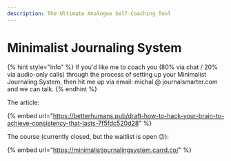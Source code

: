 ```yaml
---
description: The Ultimate Analogue Self-Coaching Tool
---
```


# Minimalist Journaling System

{% hint style="info" %}
If you'd like me to coach you \(80% via chat / 20% via audio-only calls\) through the process of setting up your Minimalist Journaling System, then hit me up via email: michal @ journalsmarter.com and we can talk.
{% endhint %}

The article:

{% embed url="https://betterhumans.pub/draft-how-to-hack-your-brain-to-achieve-consistency-that-lasts-7f5fdc520d28" %}

The course \(currently closed, but the waitlist is open 😉\):

{% embed url="https://minimalistjournalingsystem.carrd.co/" %}



